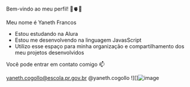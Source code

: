 Bem-vindo ao meu perfil! 🖤🫀🖤

Meu nome é Yaneth Francos
- Estou estudando na Alura
- Estou me desenvolvendo na linguagem JavasScript
- Utilizo esse espaço para minha organização e compartilhamento dos meu projetos desenvolvidos

 Você pode entrar em contato comigo 📫
 
 yaneth.cogollo@escola.pr.gov.br
 @yaneth.cogollo
  !][]![image](https://github.com/KitsuneHydra/Kitsune-Hydra/assets/173261610/c80c383b-1051-4c23-9d58-f5b8c93ac84a)
